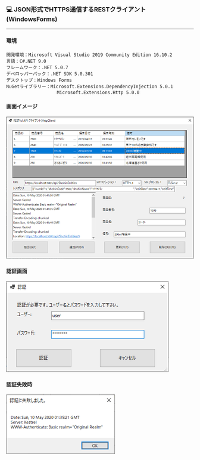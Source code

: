 ﻿### :computer: JSON形式でHTTPS通信するRESTクライアント(WindowsForms)
___
#### 環境
```
開発環境：Microsoft Visual Studio 2019 Community Edition 16.10.2  
言語：C#.NET 9.0  
フレームワーク：.NET 5.0.7  
デベロッパーパック：.NET SDK 5.0.301  
デスクトップ：Windows Forms  
NuGetライブラリー：Microsoft.Extensions.DependencyInjection 5.0.1  
                   Microsoft.Extensions.Http 5.0.0  

```

#### 画面イメージ  
![Img](ReadmeImg.png)  

#### 認証画面  
![Img2](ReadmeImg2.png)  

#### 認証失敗時  
![Img3](ReadmeImg3.png)  